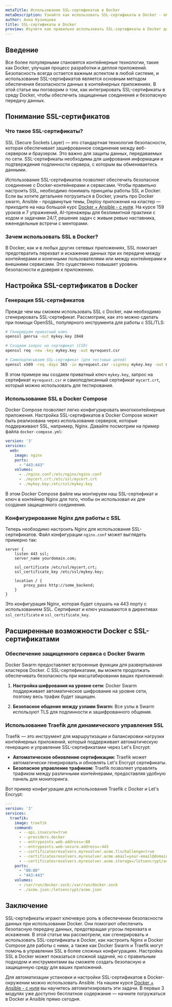 ```yaml
---
metaTitle: Использование SSL-сертификатов в Docker
metaDescription: Узнайте как использовать SSL-сертификаты в Docker - обзор возможностей, настройка безопасного подключения и примеры реализации
author: Анна Кузнецова
title: SSL-сертификаты в Docker
preview: Изучите как правильно использовать SSL-сертификаты в Docker для обеспечения безопасного обмена данными между контейнерами и внешними сервисами. Примеры и практическое руководство помогут вам разобраться в этой важной теме
---
```


## Введение

Все более популярными становятся контейнерные технологии, такие как Docker, улучшая процесс разработки и деплоя приложений. Безопасность всегда остается важным аспектом в любой системе, и использование SSL-сертификатов является основным методом обеспечения безопасности данных в контейнерных приложениях. В этой статье мы поговорим о том, как интегрировать SSL-сертификаты в среду Docker, чтобы обеспечить защищенные соединения и безопасную передачу данных.

## Понимание SSL-сертификатов

### Что такое SSL-сертификаты?

SSL (Secure Sockets Layer) — это стандартная технология безопасности, которая обеспечивает зашифрованное соединение между веб-сервером и браузером. Это важно для защиты данных, передаваемых по сети. SSL-сертификаты необходимы для шифрования информации и подтверждения подлинности сервера, с которым вы обмениваетесь данными.

Использование SSL-сертификатов позволяет обеспечить безопасное соединение с Docker-контейнерами и сервисами. Чтобы правильно настроить SSL, необходимо понимать принципы работы SSL и Docker. Если вы хотите детальнее погрузиться в Docker, узнать про Docker swarm, Ansible - продвинутые темы, Deploy приложения на кластер — приходите на наш большой курс [Docker + Ansible - с нуля](https://purpleschool.ru/course/docker?utm_source=knowledgebase&utm_medium=text&utm_campaign=SSL-sertifikaty_v_Docker). На курсе 159 уроков и 7 упражнений, AI-тренажеры для безлимитной практики с кодом и задачами 24/7, решение задач с живым ревью наставника, еженедельные встречи с менторами.

### Зачем использовать SSL в Docker?

В Docker, как и в любых других сетевых приложениях, SSL помогает предотвратить перехват и искажение данных при их передаче между контейнерами и конечными пользователями или между контейнерами и внешними сервисами. Это существенно повышает уровень безопасности и доверия к приложению.

## Настройка SSL-сертификатов в Docker

### Генерация SSL-сертификатов

Прежде чем мы сможем использовать SSL с Docker, нам необходимо сгенерировать SSL-сертификат. Рассмотрим, как это можно сделать при помощи OpenSSL, популярного инструмента для работы с SSL/TLS:

```bash
# Генерируем приватный ключ
openssl genrsa -out mykey.key 2048

# Создаем запрос на сертификат (CSR)
openssl req -new -key mykey.key -out myrequest.csr

# Самоподписываем SSL-сертификат (для тестовых целей)
openssl x509 -req -days 365 -in myrequest.csr -signkey mykey.key -out mycert.crt
```

В этом примере мы создаем приватный ключ `mykey.key`, запрос на сертификат `myrequest.csr` и самоподписанный сертификат `mycert.crt`, который можно использовать для тестирования.

### Использование SSL в Docker Compose

Docker Compose позволяет легко конфигурировать многоконтейнерные приложения. Настройка SSL-сертификатов в Docker Compose может быть реализована через использование серверов, которые поддерживают SSL, например, Nginx. Давайте посмотрим на пример файла `docker-compose.yml`:

```yaml
version: '3'
services:
  web:
    image: nginx
    ports:
      - "443:443"
    volumes:
      - ./nginx.conf:/etc/nginx/nginx.conf
      - ./mycert.crt:/etc/ssl/mycert.crt
      - ./mykey.key:/etc/ssl/mykey.key
```

В этом Docker Compose файле мы монтируем наш SSL-сертификат и ключ в контейнер Nginx для того, чтобы он использовал их для создания защищенного соединения.

### Конфигурирование Nginx для работы с SSL

Теперь необходимо настроить Nginx для использования SSL-сертификатов. Файл конфигурации `nginx.conf` может выглядеть примерно так:

```nginx
server {
    listen 443 ssl;
    server_name yourdomain.com;

    ssl_certificate /etc/ssl/mycert.crt;
    ssl_certificate_key /etc/ssl/mykey.key;

    location / {
        proxy_pass http://some_backend;
    }
}
```

Это конфигурация Nginx, которая будет слушать на 443 порту с использованием SSL. Сертификат и ключ указываются в директивах `ssl_certificate` и `ssl_certificate_key`.

## Расширенные возможности Docker с SSL-сертификатами

### Обеспечение защищенного сервиса с Docker Swarm

Docker Swarm предоставляет встроенные функции для развертывания кластеров Docker. С SSL-сертификатами, вы можете продолжать обеспечивать безопасность при масштабировании ваших приложений:

1. **Настройка шифрования на уровне сети:** Docker Swarm поддерживает автоматическое шифрование на уровне сети, поэтому весь трафик будет защищен.

2. **Безопасное общение между узлами Swarm:** Все узлы в Swarm используют TLS для подлинности и зашифрованного общения.

### Использование Traefik для динамического управления SSL

Traefik — это инструмент для маршрутизации и балансировки нагрузки контейнерных приложений, который поддерживает автоматическую генерацию и управление SSL-сертификатами через Let's Encrypt:

- **Автоматическое обновление сертификации:** Traefik может автоматически генерировать и обновлять Let's Encrypt сертификаты.
- **Безопасное управление трафиком:** Traefik позволяет управлять трафиком между различными контейнерами, предоставляя удобную панель для мониторинга.

Вот пример конфигурации для использования Traefik с Docker и Let's Encrypt:

```yaml
---
version: '3'
services:
  traefik:
    image: traefik
    command:
      - --api.insecure=true
      - --providers.docker
      - --entrypoints.web.address=:80
      - --entrypoints.web-secure.address=:443
      - --certificatesresolvers.myresolver.acme.tlschallenge=true
      - --certificatesresolvers.myresolver.acme.email=your-email@domain.com
      - --certificatesresolvers.myresolver.acme.storage=/letsencrypt/acme.json
    ports:
      - "80:80"
      - "443:443"
    volumes:
      - /var/run/docker.sock:/var/run/docker.sock
      - ./acme.json:/letsencrypt/acme.json
```

## Заключение

SSL-сертификаты играют ключевую роль в обеспечении безопасности данных при использовании Docker. Они помогают обеспечить безопасную передачу данных, предотвращая угрозы перехвата и искажения. В этой статье мы рассмотрели, как сгенерировать и использовать SSL-сертификаты в Docker, как настроить Nginx и Docker Compose для работы с ними, а также как Docker Swarm и Traefik могут помочь в управлении SSL в более сложных конфигурациях. Настройка SSL в Docker может показаться сложной задачей, но с правильным подходом и инструментами вы сможете создать безопасную и защищенную среду для ваших приложений.

Для автоматизации установки и настройки SSL-сертификатов в Docker-окружении можно использовать Ansible. На нашем курсе [Docker + Ansible - с нуля](https://purpleschool.ru/course/docker?utm_source=knowledgebase&utm_medium=text&utm_campaign=SSL-sertifikaty_v_Docker) вы научитесь автоматизировать эти задачи. В первых 3 модулях уже доступно бесплатное содержание — начните погружаться в Docker и Ansible прямо сегодня.
